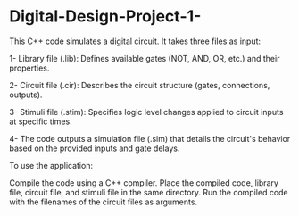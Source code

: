 # Digital-Design-Project-1-
This C++ code simulates a digital circuit. It takes three files as input:

1- Library file (.lib): Defines available gates (NOT, AND, OR, etc.) and their properties.

2- Circuit file (.cir): Describes the circuit structure (gates, connections, outputs).

3- Stimuli file (.stim): Specifies logic level changes applied to circuit inputs at specific times.

4- The code outputs a simulation file (.sim) that details the circuit's behavior based on the provided inputs and gate delays.

To use the application:

Compile the code using a C++ compiler.
Place the compiled code, library file, circuit file, and stimuli file in the same directory.
Run the compiled code with the filenames of the circuit files as arguments.
